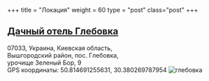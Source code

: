 +++
title = "Локация"
weight = 60
type = "post"
class="post"
+++

## [Дачный отель Глебовка](http://glebovka.kiev.ua)
07033, Украина, Киевская область,<br>
Вышгородский район, пос. Глебовка,<br>
урочище Зеленый Бор, 9<br>
GPS координаты: 50.814691255631, 30.380269787954
![глебовка](/images/glebovka.jpeg)